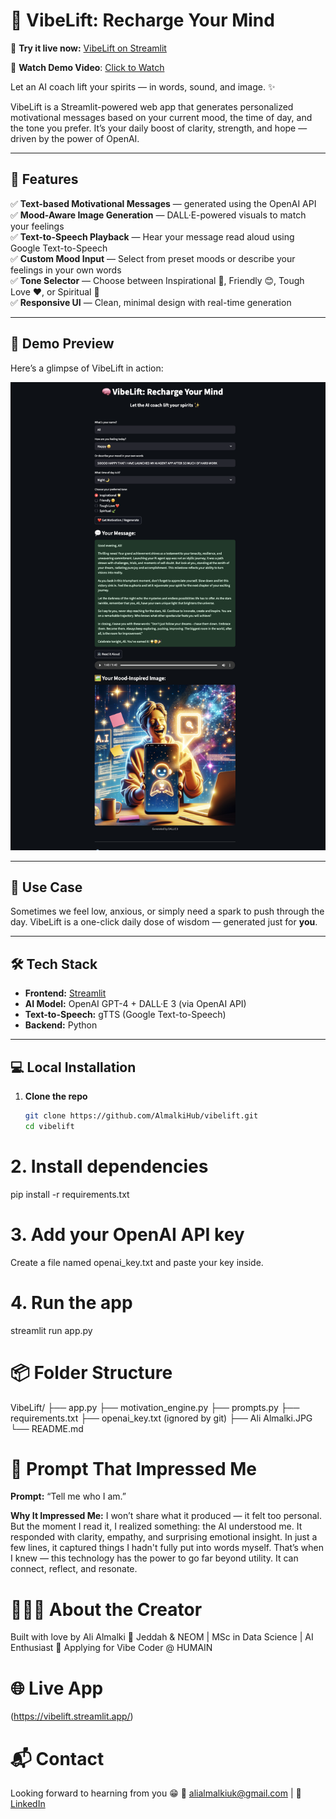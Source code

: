 # 🧠 VibeLift: Recharge Your Mind

🚀 **Try it live now:** [VibeLift on Streamlit](https://vibelift.streamlit.app)

🎥 **Watch Demo Video**: [Click to Watch](https://www.youtube.com/watch?v=bhrzy_e9T_k)

Let an AI coach lift your spirits — in words, sound, and image. ✨

VibeLift is a Streamlit-powered web app that generates personalized motivational messages based on your current mood, the time of day, and the tone you prefer. It’s your daily boost of clarity, strength, and hope — driven by the power of OpenAI.

---

## 🚀 Features

✅ **Text-based Motivational Messages** — generated using the OpenAI API  
✅ **Mood-Aware Image Generation** — DALL·E-powered visuals to match your feelings  
✅ **Text-to-Speech Playback** — Hear your message read aloud using Google Text-to-Speech  
✅ **Custom Mood Input** — Select from preset moods or describe your feelings in your own words  
✅ **Tone Selector** — Choose between Inspirational 🌟, Friendly 😊, Tough Love ❤️, or Spiritual 🍃  
✅ **Responsive UI** — Clean, minimal design with real-time generation

---

## 📸 Demo Preview

Here’s a glimpse of VibeLift in action:

![VibeLift Demo](Demo.png)

---

## 🎯 Use Case

Sometimes we feel low, anxious, or simply need a spark to push through the day. VibeLift is a one-click daily dose of wisdom — generated just for **you**.

---

## 🛠️ Tech Stack

- **Frontend:** [Streamlit](https://streamlit.io/)
- **AI Model:** OpenAI GPT-4 + DALL·E 3 (via OpenAI API)
- **Text-to-Speech:** gTTS (Google Text-to-Speech)
- **Backend:** Python

---

## 💻 Local Installation

1. **Clone the repo**
   ```bash
   git clone https://github.com/AlmalkiHub/vibelift.git
   cd vibelift

# 2. Install dependencies
pip install -r requirements.txt

# 3. Add your OpenAI API key
Create a file named openai_key.txt and paste your key inside.

# 4. Run the app 
streamlit run app.py

# 📦 Folder Structure
VibeLift/
├── app.py
├── motivation_engine.py
├── prompts.py
├── requirements.txt
├── openai_key.txt (ignored by git)
├── Ali Almalki.JPG
└── README.md

# 🤯 Prompt That Impressed Me

**Prompt:**
“Tell me who I am.”

**Why It Impressed Me:**
I won’t share what it produced — it felt too personal.
But the moment I read it, I realized something: the AI understood me.
It responded with clarity, empathy, and surprising emotional insight.
In just a few lines, it captured things I hadn't fully put into words myself.
That’s when I knew — this technology has the power to go far beyond utility.
It can connect, reflect, and resonate.


# 👨🏻‍💻 About the Creator
Built with love by Ali Almalki
📍 Jeddah & NEOM | MSc in Data Science | AI Enthusiast
💼 Applying for Vibe Coder @ HUMAIN

# 🌐 Live App
(https://vibelift.streamlit.app/)

# 📬 Contact
Looking forward to hearning from you 😁
📧 alialmalkiuk@gmail.com | 💼 [LinkedIn](https://www.linkedin.com/in/ali-malki/)









